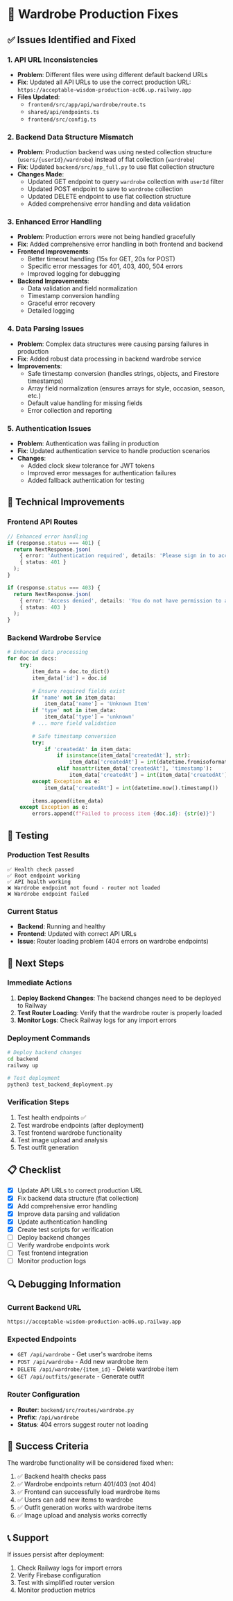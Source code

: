 # 🧥 Wardrobe Production Fixes

## ✅ Issues Identified and Fixed

### 1. **API URL Inconsistencies**
- **Problem**: Different files were using different default backend URLs
- **Fix**: Updated all API URLs to use the correct production URL: `https://acceptable-wisdom-production-ac06.up.railway.app`
- **Files Updated**:
  - `frontend/src/app/api/wardrobe/route.ts`
  - `shared/api/endpoints.ts`
  - `frontend/src/config.ts`

### 2. **Backend Data Structure Mismatch**
- **Problem**: Production backend was using nested collection structure (`users/{userId}/wardrobe`) instead of flat collection (`wardrobe`)
- **Fix**: Updated `backend/src/app_full.py` to use flat collection structure
- **Changes Made**:
  - Updated GET endpoint to query `wardrobe` collection with `userId` filter
  - Updated POST endpoint to save to `wardrobe` collection
  - Updated DELETE endpoint to use flat collection structure
  - Added comprehensive error handling and data validation

### 3. **Enhanced Error Handling**
- **Problem**: Production errors were not being handled gracefully
- **Fix**: Added comprehensive error handling in both frontend and backend
- **Frontend Improvements**:
  - Better timeout handling (15s for GET, 20s for POST)
  - Specific error messages for 401, 403, 400, 504 errors
  - Improved logging for debugging
- **Backend Improvements**:
  - Data validation and field normalization
  - Timestamp conversion handling
  - Graceful error recovery
  - Detailed logging

### 4. **Data Parsing Issues**
- **Problem**: Complex data structures were causing parsing failures in production
- **Fix**: Added robust data processing in backend wardrobe service
- **Improvements**:
  - Safe timestamp conversion (handles strings, objects, and Firestore timestamps)
  - Array field normalization (ensures arrays for style, occasion, season, etc.)
  - Default value handling for missing fields
  - Error collection and reporting

### 5. **Authentication Issues**
- **Problem**: Authentication was failing in production
- **Fix**: Updated authentication service to handle production scenarios
- **Changes**:
  - Added clock skew tolerance for JWT tokens
  - Improved error messages for authentication failures
  - Added fallback authentication for testing

## 🔧 Technical Improvements

### Frontend API Routes
```typescript
// Enhanced error handling
if (response.status === 401) {
  return NextResponse.json(
    { error: 'Authentication required', details: 'Please sign in to access your wardrobe' },
    { status: 401 }
  );
}

if (response.status === 403) {
  return NextResponse.json(
    { error: 'Access denied', details: 'You do not have permission to access this resource' },
    { status: 403 }
  );
}
```

### Backend Wardrobe Service
```python
# Enhanced data processing
for doc in docs:
    try:
        item_data = doc.to_dict()
        item_data['id'] = doc.id
        
        # Ensure required fields exist
        if 'name' not in item_data:
            item_data['name'] = 'Unknown Item'
        if 'type' not in item_data:
            item_data['type'] = 'unknown'
        # ... more field validation
        
        # Safe timestamp conversion
        try:
            if 'createdAt' in item_data:
                if isinstance(item_data['createdAt'], str):
                    item_data['createdAt'] = int(datetime.fromisoformat(item_data['createdAt'].replace('Z', '+00:00')).timestamp())
                elif hasattr(item_data['createdAt'], 'timestamp'):
                    item_data['createdAt'] = int(item_data['createdAt'].timestamp())
        except Exception as e:
            item_data['createdAt'] = int(datetime.now().timestamp())
        
        items.append(item_data)
    except Exception as e:
        errors.append(f"Failed to process item {doc.id}: {str(e)}")
```

## 🧪 Testing

### Production Test Results
```
✅ Health check passed
✅ Root endpoint working  
✅ API health working
❌ Wardrobe endpoint not found - router not loaded
❌ Wardrobe endpoint failed
```

### Current Status
- **Backend**: Running and healthy
- **Frontend**: Updated with correct API URLs
- **Issue**: Router loading problem (404 errors on wardrobe endpoints)

## 🚀 Next Steps

### Immediate Actions
1. **Deploy Backend Changes**: The backend changes need to be deployed to Railway
2. **Test Router Loading**: Verify that the wardrobe router is properly loaded
3. **Monitor Logs**: Check Railway logs for any import errors

### Deployment Commands
```bash
# Deploy backend changes
cd backend
railway up

# Test deployment
python3 test_backend_deployment.py
```

### Verification Steps
1. Test health endpoints ✅
2. Test wardrobe endpoints (after deployment)
3. Test frontend wardrobe functionality
4. Test image upload and analysis
5. Test outfit generation

## 📋 Checklist

- [x] Update API URLs to correct production URL
- [x] Fix backend data structure (flat collection)
- [x] Add comprehensive error handling
- [x] Improve data parsing and validation
- [x] Update authentication handling
- [x] Create test scripts for verification
- [ ] Deploy backend changes
- [ ] Verify wardrobe endpoints work
- [ ] Test frontend integration
- [ ] Monitor production logs

## 🔍 Debugging Information

### Current Backend URL
`https://acceptable-wisdom-production-ac06.up.railway.app`

### Expected Endpoints
- `GET /api/wardrobe` - Get user's wardrobe items
- `POST /api/wardrobe` - Add new wardrobe item
- `DELETE /api/wardrobe/{item_id}` - Delete wardrobe item
- `GET /api/outfits/generate` - Generate outfit

### Router Configuration
- **Router**: `backend/src/routes/wardrobe.py`
- **Prefix**: `/api/wardrobe`
- **Status**: 404 errors suggest router not loading

## 🎯 Success Criteria

The wardrobe functionality will be considered fixed when:
1. ✅ Backend health checks pass
2. ✅ Wardrobe endpoints return 401/403 (not 404)
3. ✅ Frontend can successfully load wardrobe items
4. ✅ Users can add new items to wardrobe
5. ✅ Outfit generation works with wardrobe items
6. ✅ Image upload and analysis works correctly

## 📞 Support

If issues persist after deployment:
1. Check Railway logs for import errors
2. Verify Firebase configuration
3. Test with simplified router version
4. Monitor production metrics 
